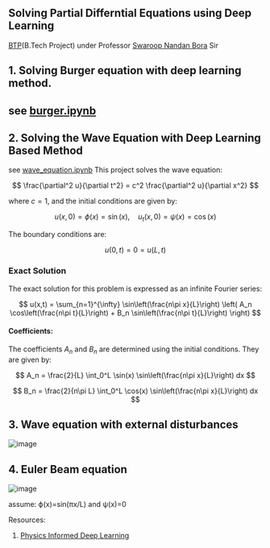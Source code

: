 ## Solving Partial Differntial Equations using Deep Learning
<a href="https://www.iitg.ac.in/swaroop/studsup.html#:~:text=Deep%20learning%20Methods%20in%20Fluid%20Dynamics"> BTP</a>(B.Tech Project) under Professor <a href="https://www.iitg.ac.in/swaroop/">Swaroop Nandan Bora</a> Sir

## 1. Solving Burger equation with deep learning method.
see [burger.ipynb](https://github.com/Upeshjeengar/Deep-learning-Methods-in-Fluid-Dynamics/blob/main/burger.ipynb)
---

## 2. Solving the Wave Equation with Deep Learning Based Method
see [wave_equation.ipynb](https://github.com/Upeshjeengar/Deep-learning-Methods-in-Fluid-Dynamics/blob/main/wave_equation.ipynb)
This project solves the wave equation:

$$
\frac{\partial^2 u}{\partial t^2} = c^2 \frac{\partial^2 u}{\partial x^2}
$$

where $c = 1$, and the initial conditions are given by:

$$
u(x, 0) = \phi(x) = \sin(x), \quad u_t(x, 0) = \psi(x) = \cos(x)
$$

The boundary conditions are:

$$
u(0,t) = 0 = u(L,t)
$$

### Exact Solution

The exact solution for this problem is expressed as an infinite Fourier series:

$$
u(x,t) = \sum_{n=1}^{\infty} \sin\left(\frac{n\pi x}{L}\right) \left( A_n \cos\left(\frac{n\pi t}{L}\right) + B_n \sin\left(\frac{n\pi t}{L}\right) \right)
$$

#### Coefficients:

The coefficients $A_n$ and $B_n$ are determined using the initial conditions. They are given by:

$$
A_n = \frac{2}{L} \int_0^L \sin(x) \sin\left(\frac{n\pi x}{L}\right) dx
$$

$$
B_n = \frac{2}{n\pi L} \int_0^L \cos(x) \sin\left(\frac{n\pi x}{L}\right) dx
$$

## 3. Wave equation with external disturbances
![image](https://github.com/user-attachments/assets/d638d389-b3a8-418b-8a5a-e1cc2a241d84)

## 4. Euler Beam equation
![image](https://github.com/user-attachments/assets/cbbe40a3-1654-47c3-bd12-37571621f54a)

assume:
ϕ(x)=sin⁡(πx/L)
and
ψ(x)=0

Resources:   
1.  [Physics Informed Deep Learning](https://arxiv.org/abs/1711.10561v1)

